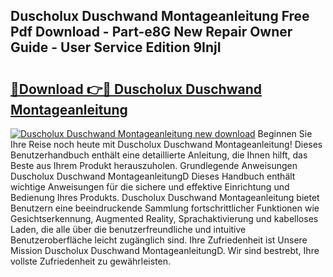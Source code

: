 ## Duscholux Duschwand Montageanleitung Free Pdf Download - Part-e8G New Repair Owner Guide - User Service Edition 9InjI

# <h2><a href="http://df7rtrm.blite.top/?on=Duscholux+Duschwand+Montageanleitung">🔗Download 👉🔴 Duscholux Duschwand Montageanleitung</a></h2>

[![Duscholux Duschwand Montageanleitung new download](https://i.imgur.com/lujVjoI.png)](http://df7rtrm.blite.top/?on=Duscholux+Duschwand+Montageanleitung)
Beginnen Sie Ihre Reise noch heute mit Duscholux Duschwand Montageanleitung! Dieses Benutzerhandbuch enthält eine detaillierte Anleitung, die Ihnen hilft, das Beste aus Ihrem Produkt herauszuholen. Grundlegende Anweisungen Duscholux Duschwand MontageanleitungD Dieses Handbuch enthält wichtige Anweisungen für die sichere und effektive Einrichtung und Bedienung Ihres Produkts. Duscholux Duschwand Montageanleitung bietet Benutzern eine beeindruckende Sammlung fortschrittlicher Funktionen wie Gesichtserkennung, Augmented Reality, Sprachaktivierung und kabelloses Laden, die alle über die benutzerfreundliche und intuitive Benutzeroberfläche leicht zugänglich sind. Ihre Zufriedenheit ist Unsere Mission Duscholux Duschwand MontageanleitungD. Wir sind bestrebt, Ihre vollste Zufriedenheit zu gewährleisten.
